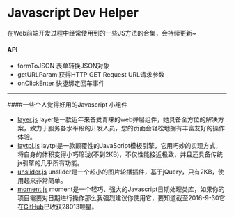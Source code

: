 # Javascript Dev Helper
在Web前端开发过程中经常使用到的一些JS方法的合集，会持续更新~

#### API 
- formToJSON  表单转换JSON对象
- getURLParam 获得HTTP GET Request URL请求参数
- onClickEnter 快捷绑定回车事件


-------------
####一些个人觉得好用的Javascript 小组件

- [layer.js](http://layer.layui.com/) layer是一款近年来备受青睐的web弹层组件，她具备全方位的解决方案，致力于服务各水平段的开发人员，您的页面会轻松地拥有丰富友好的操作体验。
- [laytpl.js](http://laytpl.layui.com/) laytpl是一款颠覆性的JavaScript模板引擎，它用巧妙的实现方式，将自身的体积变得小巧玲珑(不到2KB)，不仅性能接近极致，并且还具备传统js引擎的几乎所有功能。
- [unslider.js](http://www.bootcss.com/p/unslider/) unslider是一个超小的图片轮播插件，基于jQuery，只有2KB，使用起来非常简单。
- [moment.js](http://momentjs.cn/) moment是一个轻巧、强大的Javascript日期处理类库，如果你的项目需要对日期进行操作那么我强烈建议你使用它，要知道截至2016-9-30它在[GitHub](https://github.com/moment/moment/)已收获28013颗星。